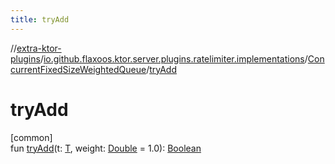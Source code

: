 ```yaml
---
title: tryAdd
---
```

//[extra-ktor-plugins](../../../index.md)/[io.github.flaxoos.ktor.server.plugins.ratelimiter.implementations](../index.md)/[ConcurrentFixedSizeWeightedQueue](index.md)/[tryAdd](try-add.md)



# tryAdd



[common]\
fun [tryAdd](try-add.md)(t: [T](index.md), weight: [Double](https://kotlinlang.org/api/latest/jvm/stdlib/kotlin/-double/index.md) = 1.0): [Boolean](https://kotlinlang.org/api/latest/jvm/stdlib/kotlin/-boolean/index.md)




